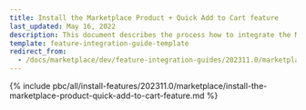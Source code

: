 ```yaml
---
title: Install the Marketplace Product + Quick Add to Cart feature
last_updated: May 16, 2022
description: This document describes the process how to integrate the Marketplace Product + Quick Add to Cart feature into a Spryker project.
template: feature-integration-guide-template
redirect_from:
  - /docs/marketplace/dev/feature-integration-guides/202311.0/marketplace-product-quick-add-to-cart-feature-integration.html
---
```


{% include pbc/all/install-features/202311.0/marketplace/install-the-marketplace-product-quick-add-to-cart-feature.md %} <!-- To edit, see /_includes/pbc/all/install-features/202311.0/marketplace/install-the-marketplace-product-quick-add-to-cart-feature.md -->
